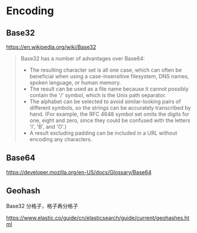 # Encoding

## Base32

https://en.wikipedia.org/wiki/Base32

> Base32 has a number of advantages over Base64:
> - The resulting character set is all one case, which can often be beneficial when using a case-insensitive filesystem, DNS names, spoken language, or human memory.
> - The result can be used as a file name because it cannot possibly contain the '/' symbol, which is the Unix path separator.
> - The alphabet can be selected to avoid similar-looking pairs of different symbols, so the strings can be accurately transcribed by hand. (For example, the RFC 4648 symbol set omits the digits for one, eight and zero, since they could be confused with the letters 'I', 'B', and 'O'.)
> - A result excluding padding can be included in a URL without encoding any characters.

## Base64

https://developer.mozilla.org/en-US/docs/Glossary/Base64

## Geohash

Base32 分格子，格子再分格子

https://www.elastic.co/guide/cn/elasticsearch/guide/current/geohashes.html
